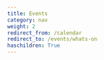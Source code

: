 ```yaml
---
title: Events
category: nav
weight: 2
redirect_from: /calendar
redirect_to: /events/whats-on
haschildren: True
---
```

